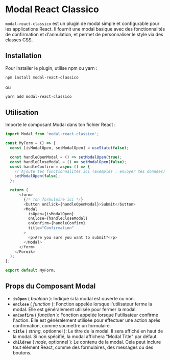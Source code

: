 # Modal React Classico

`modal-react-classico` est un plugin de modal simple et configurable pour les applications React. Il fournit une modal basique avec des fonctionnalités de confirmation et d'annulation, et permet de personnaliser le style via des classes CSS.

## Installation

Pour installer le plugin, utilise npm ou yarn :

```bash
npm install modal-react-classico
```

ou

```bash
yarn add modal-react-classico
```

## Utilisation

Importe le composant Modal dans ton fichier React :

```javascript
import Modal from 'modal-react-classico';

const MyForm = () => {
  const [isModalOpen, setModalOpen] = useState(false);

  const handleOpenModal = () => setModalOpen(true);
  const handleCloseModal = () => setModalOpen(false);
  const handleConfirm = async () => {
    // Ajoute tes fonctionnalités ici (exemples : envoyer tes données)
    setModalOpen(false);
  };

  return (
      <form>
        {/* Ton formulaire ici */}
        <button onClick={handleOpenModal}>Submit</button>
        <Modal
          isOpen={isModalOpen}
          onClose={handleCloseModal}
          onConfirm={handleConfirm}
          title="Confirmation"
        >
          <p>Are you sure you want to submit?</p>
        </Modal>
      </form>
    </Formik>
  );
};

export default MyForm;
```

## Props du Composant Modal

- **`isOpen`** ( _boolean_ ): Indique si la modal est ouverte ou non.
- **`onClose`** ( _function_ ): Fonction appelée lorsque l'utilisateur ferme la modal. Elle est généralement utilisée pour fermer la modal.
- **`onConfirm`** ( _function_ ): Fonction appelée lorsque l'utilisateur confirme l'action. Elle est généralement utilisée pour effectuer une action après confirmation, comme soumettre un formulaire.
- **`title`** ( _string_, optionnel ): Le titre de la modal. Il sera affiché en haut de la modal. Si non spécifié, la modal affichera "Modal Title" par défaut.
- **`children`** ( _node_, optionnel ): Le contenu de la modal. Cela peut inclure tout élément React, comme des formulaires, des messages ou des boutons.
